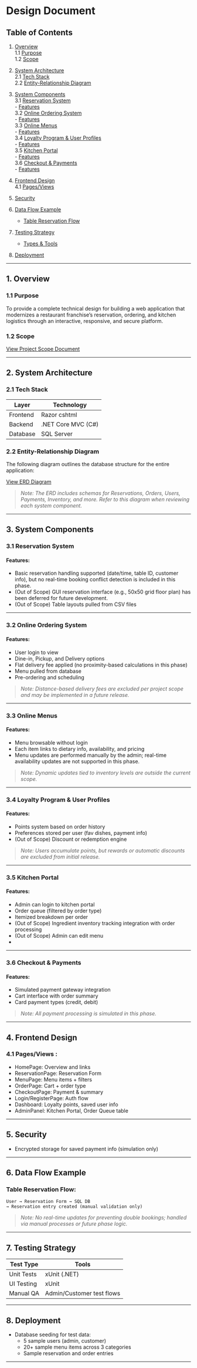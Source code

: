 # Design Document

## Table of Contents
1. [Overview](#1-overview)  
   1.1 [Purpose](#11-purpose)  
   1.2 [Scope](#12-scope)  

2. [System Architecture](#2-system-architecture)  
   2.1 [Tech Stack](#21-tech-stack)  
   2.2 [Entity-Relationship Diagram](#22-entity-relationship-diagram)  

3. [System Components](#3-system-components)  
   3.1 [Reservation System](#31-reservation-system)  
       - [Features](#reservation-system-features)  
   3.2 [Online Ordering System](#32-online-ordering-system)  
       - [Features](#ordering-system-features)  
   3.3 [Online Menus](#33-online-menus)  
       - [Features](#online-menus-features)  
   3.4 [Loyalty Program & User Profiles](#34-loyalty-program--user-profiles)  
       - [Features](#loyalty-program-features)  
   3.5 [Kitchen Portal](#35-kitchen-portal)  
       - [Features](#kitchen-portal-features)  
   3.6 [Checkout & Payments](#36-checkout--payments)  
       - [Features](#checkout--payments-features)  

4. [Frontend Design](#4-frontend-design)  
   4.1 [Pages/Views](#41-pagesviews)  

5. [Security](#5-security)  

6. [Data Flow Example](#6-data-flow-example)  
   - [Table Reservation Flow](#table-reservation-flow)  

7. [Testing Strategy](#7-testing-strategy)  
   - [Types & Tools](#types--tools)  

8. [Deployment](#8-deployment)

---

## 1. Overview


### 1.1 Purpose
To provide a complete technical design for building a web application that modernizes a restaurant franchise’s reservation, ordering, and kitchen logistics through an interactive, responsive, and secure platform.


### 1.2 Scope
[View Project Scope Document](./SCOPE.md)

---


## 2. System Architecture


### 2.1 Tech Stack


| Layer | Technology |
|-------|------------|
| Frontend | Razor cshtml |
| Backend | .NET Core MVC (C#) |
| Database | SQL Server |

### 2.2 Entity-Relationship Diagram  
The following diagram outlines the database structure for the entire application:

[View ERD Diagram](./ERD.drawio)  
> *Note: The ERD includes schemas for Reservations, Orders, Users, Payments, Inventory, and more. Refer to this diagram when reviewing each system component.*

---


## 3. System Components


### 3.1 Reservation System


#### Features:
- Basic reservation handling supported (date/time, table ID, customer info), but no real-time booking conflict detection is included in this phase.
- (Out of Scope) GUI reservation interface (e.g., 50x50 grid floor plan) has been deferred for future development.
- (Out of Scope) Table layouts pulled from CSV files

---


### 3.2 Online Ordering System


#### Features:
- User login to view 
- Dine-in, Pickup, and Delivery options
- Flat delivery fee applied (no proximity-based calculations in this phase)
- Menu pulled from database
- Pre-ordering and scheduling
> *Note: Distance-based delivery fees are excluded per project scope and may be implemented in a future release.*
---


### 3.3 Online Menus


#### Features:
- Menu browsable without login
- Each item links to dietary info, availability, and pricing
- Menu updates are performed manually by the admin; real-time availability updates are not supported in this phase.
> *Note: Dynamic updates tied to inventory levels are outside the current scope.*
---


### 3.4 Loyalty Program & User Profiles


#### Features:
- Points system based on order history
- Preferences stored per user (fav dishes, payment info)
- (Out of Scope) Discount or redemption engine
> *Note: Users accumulate points, but rewards or automatic discounts are excluded from initial release.*
---


### 3.5 Kitchen Portal


#### Features:
- Admin can login to kitchen portal
- Order queue (filtered by order type)
- Itemized breakdown per order
- (Out of Scope) Ingredient inventory tracking integration with order processing
- (Out of Scope) Admin can edit menu
-  

---


### 3.6 Checkout & Payments


#### Features:
- Simulated payment gateway integration
- Cart interface with order summary
- Card payment types (credit, debit)
> *Note: All payment processing is simulated in this phase.*
---


## 4. Frontend Design


### 4.1 Pages/Views :
- HomePage: Overview and links
- ReservationPage: Reservation Form
- MenuPage: Menu items + filters
- OrderPage: Cart + order type
- CheckoutPage: Payment & summary
- Login/RegisterPage: Auth flow
- Dashboard: Loyalty points, saved user info
- AdminPanel: Kitchen Portal, Order Queue table

---

## 5. Security

- Encrypted storage for saved payment info (simulation only)


---


## 6. Data Flow Example


### Table Reservation Flow:
```
User → Reservation Form → SQL DB 
→ Reservation entry created (manual validation only)
```
> *Note: No real-time updates for preventing double bookings; handled via manual processes or future phase logic.*
---


## 7. Testing Strategy


| Test Type | Tools |
|-----------|-------|
| Unit Tests | xUnit (.NET) |
| UI Testing | xUnit |
| Manual QA | Admin/Customer test flows |


---


## 8. Deployment

- Database seeding for test data:
  - 5 sample users (admin, customer)
  - 20+ sample menu items across 3 categories
  - Sample reservation and order entries



---

